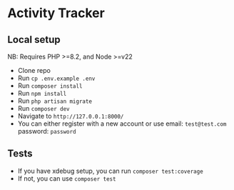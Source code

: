 # Activity Tracker

## Local setup

NB: Requires PHP >=8.2, and Node >=v22

- Clone repo
- Run `cp .env.example .env`
- Run `composer install`
- Run `npm install`
- Run `php artisan migrate`
- Run `composer dev`
- Navigate to `http://127.0.0.1:8000/`
- You can either register with a new account or use email: `test@test.com` password: `password`


## Tests

- If you have xdebug setup, you can run `composer test:coverage`
- If not, you can use `composer test`
